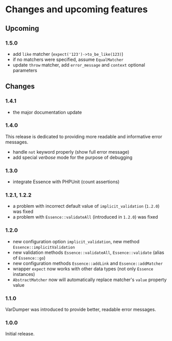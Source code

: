 # Changes and upcoming features

## Upcoming

### 1.5.0

- add `like` matcher (`expect('123')->to_be_like(123)`)
- if no matchers were specified, assume `EqualMatcher`
- update `throw` matcher, add `error_message` and `context` optional parameters

## Changes

### 1.4.1

- the major documentation update

### 1.4.0

This release is dedicated to providing more readable and informative error messages.
- handle `not` keyword properly (show full error message)
- add special *verbose* mode for the purpose of debugging

### 1.3.0

- integrate Essence with PHPUnit (count assertions)

### 1.2.1, 1.2.2

- a problem with incorrect default value of `implicit_validation` (`1.2.0`) was fixed
- a problem with `Essence::validateAll` (introduced in `1.2.0`) was fixed

### 1.2.0

- new configuration option `implicit_validation`, new method `Essence::implicitValidation`
- new validation methods `Essence::validateAll`, `Essence::validate` (alias of `Essence::go`)
- new configuration methods `Essence::addLink` and `Essence::addMatcher`
- wrapper `expect` now works with other data types (not only `Essence` instances)
- `AbstractMatcher` now will automatically replace matcher's `value` property value

### 1.1.0

VarDumper was introduced to provide better, readable error messages.

### 1.0.0

Initial release.
